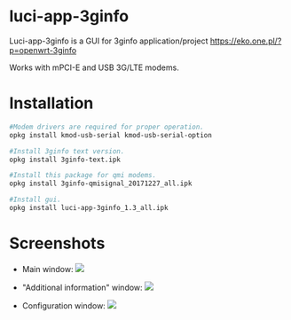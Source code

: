 # luci-app-3ginfo

Luci-app-3ginfo is a GUI for 3ginfo application/project https://eko.one.pl/?p=openwrt-3ginfo

Works with mPCI-E and USB 3G/LTE modems.

# Installation
``` bash
#Modem drivers are required for proper operation.
opkg install kmod-usb-serial kmod-usb-serial-option

#Install 3ginfo text version.
opkg install 3ginfo-text.ipk

#Install this package for qmi modems.
opkg install 3ginfo-qmisignal_20171227_all.ipk

#Install gui.
opkg install luci-app-3ginfo_1.3_all.ipk
```

# Screenshots
- Main window:
![](https://github.com/IceG2020/luci-app-3ginfo/blob/master/screen1.PNG)

- "Additional information" window:
![](https://github.com/IceG2020/luci-app-3ginfo/blob/master/screen2.PNG)

- Configuration window:
![](https://github.com/IceG2020/luci-app-3ginfo/blob/master/screen3.PNG)

